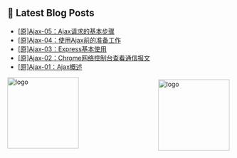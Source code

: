 ## 📕 Latest Blog Posts

<!-- BLOG-POST-LIST:START -->
- [[原]Ajax-05：Ajax请求的基本步骤](https://blog.csdn.net/sinat_41696687/article/details/114680972)
- [[原]Ajax-04：使用Ajax前的准备工作](https://blog.csdn.net/sinat_41696687/article/details/114675983)
- [[原]Ajax-03：Express基本使用](https://blog.csdn.net/sinat_41696687/article/details/114669839)
- [[原]Ajax-02：Chrome网络控制台查看通信报文](https://blog.csdn.net/sinat_41696687/article/details/114667399)
- [[原]Ajax-01：Ajax概述](https://blog.csdn.net/sinat_41696687/article/details/114655374)
<!-- BLOG-POST-LIST:END -->
<img src="https://github-readme-stats.vercel.app/api?username=qq1120637483&show_icons=true" alt="logo" height="160" align="right" style="margin: 5px; margin-bottom: 20px;" />

<img src="https://github-profile-trophy.vercel.app/?username=qq1120637483&theme=flat&column=7" alt="logo" height="160" align="center" style="margin: auto; margin-bottom: 20px;" />


<!--
**qq1120637483/qq1120637483** is a ✨ _special_ ✨ repository because its `README.md` (this file) appears on your GitHub profile.

Here are some ideas to get you started:

- 🔭 I’m currently working on ...
- 🌱 I’m currently learning ...
- 👯 I’m looking to collaborate on ...
- 🤔 I’m looking for help with ...
- 💬 Ask me about ...
- 📫 How to reach me: ...
- 😄 Pronouns: ...
- ⚡ Fun fact: ...
-->
